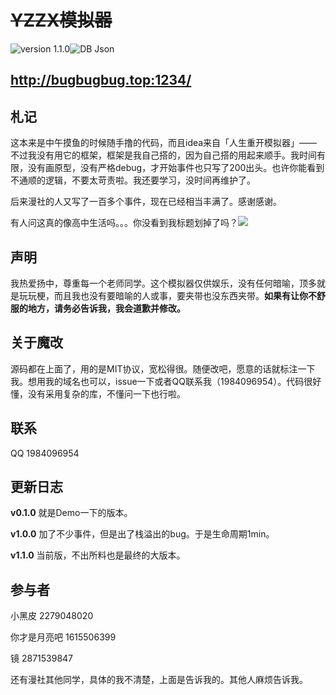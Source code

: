 # ~~YZZX模拟器~~

<div style="display:flex;flex-direction: row;">
<img src="https://img.shields.io/badge/version-v1.1.0-green" alt="version 1.1.0">
<img src="https://img.shields.io/badge/DB-Json-yellow" alt="DB Json">
</div>

http://bugbugbug.top:1234/
---

## 札记
这本来是中午摸鱼的时候随手撸的代码，而且idea来自「人生重开模拟器」——不过我没有用它的框架，框架是我自己搭的，因为自己搭的用起来顺手。我时间有限，没有画原型，没有严格debug，才开始事件也只写了200出头。也许你能看到不通顺的逻辑，不要太苛责啦。我还要学习，没时间再维护了。

后来漫社的人又写了一百多个事件，现在已经相当丰满了。感谢感谢。

有人问这真的像高中生活吗。。。你没看到我标题划掉了吗？<img src="https://tb2.bdstatic.com/tb/editor/images/face/i_f25.png?t=20140803">

## 声明
我热爱扬中，尊重每一个老师同学。这个模拟器仅供娱乐，没有任何暗喻，顶多就是玩玩梗，而且我也没有要暗喻的人或事，要夹带也没东西夹带。**如果有让你不舒服的地方，请务必告诉我，我会道歉并修改。**

## 关于魔改
源码都在上面了，用的是MIT协议，宽松得很。随便改吧，愿意的话就标注一下我。想用我的域名也可以，issue一下或者QQ联系我（1984096954）。代码很好懂，没有采用复杂的库，不懂问一下也行啦。

## 联系
QQ 1984096954

## 更新日志
**v0.1.0**
就是Demo一下的版本。

**v1.0.0**
加了不少事件，但是出了栈溢出的bug。于是生命周期1min。

**v1.1.0**
当前版，不出所料也是最终的大版本。

## 参与者
小黑皮 2279048020

你才是月亮吧 1615506399

镜 2871539847

还有漫社其他同学，具体的我不清楚，上面是告诉我的。其他人麻烦告诉我。